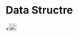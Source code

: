 # Data Structre
<<code><img height="20" src="https://tse3.mm.bing.net/th?id=OIP.bkbn2-K7c9rMBV5dvYXDrQHaIh&pid=Api&P=0&w=300&h=300"></code>
